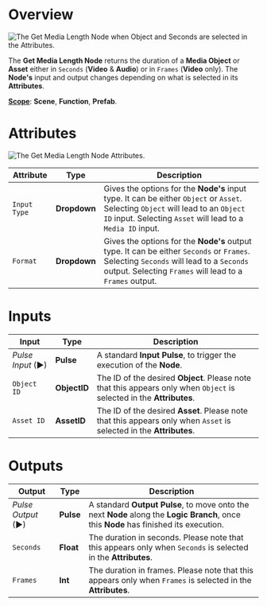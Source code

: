 # Overview

![The Get Media Length Node when Object and Seconds are selected in the Attributes.](../../../.gitbook/assets/getmedialengthnode.png)

The **Get Media Length Node** returns the duration of a **Media Object** or **Asset** either in `Seconds` (**Video** & **Audio**) or in `Frames` (**Video** only). The **Node's** input and output changes depending on what is selected in its **Attributes**.

[**Scope**](../../overview.md#scopes): **Scene**, **Function**, **Prefab**.

# Attributes

![The Get Media Length Node Attributes.](../../../.gitbook/assets/getmedialengthatts.png)

|Attribute|Type|Description|
|---|---|---|
|`Input Type`|**Dropdown**|Gives the options for the **Node's** input type. It can be either `Object` or `Asset`. Selecting `Object` will lead to an `Object ID` input. Selecting `Asset` will lead to a `Media ID` input.|
|`Format`|**Dropdown**|Gives the options for the **Node's** output type. It can be either `Seconds` or `Frames`. Selecting `Seconds` will lead to a `Seconds` output. Selecting `Frames` will lead to a `Frames` output.|

# Inputs

|Input|Type|Description|
|---|---|---|
|*Pulse Input* (►)|**Pulse**|A standard **Input Pulse**, to trigger the execution of the **Node**.|
|`Object ID`|**ObjectID**|The ID of the desired **Object**. Please note that this appears only when `Object` is selected in the **Attributes**.|
|`Asset ID`|**AssetID**|The ID of the desired **Asset**. Please note that this appears only when `Asset` is selected in the **Attributes**.|

# Outputs

|Output|Type|Description|
|---|---|---|
|*Pulse Output* (►)|**Pulse**|A standard **Output Pulse**, to move onto the next **Node** along the **Logic Branch**, once this **Node** has finished its execution.|
|`Seconds`|**Float**|The duration in seconds. Please note that this appears only when `Seconds` is selected in the **Attributes**.|
|`Frames`|**Int**|The duration in frames. Please note that this appears only when `Frames` is selected in the **Attributes**.




